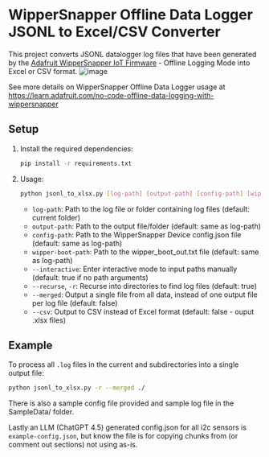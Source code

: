 # WipperSnapper Offline Data Logger JSONL to Excel/CSV Converter

This project converts JSONL datalogger log files that have been generated by the [Adafruit WipperSnapper IoT Firmware](https://github.com/adafruit/Adafruit_Wippersnapper_Arduino) - Offline Logging Mode into Excel or CSV format.
![image](https://github.com/user-attachments/assets/749a715f-e41c-4b1a-be12-0000ccf93845)

See more details on WipperSnapper Offline Data Logger usage at https://learn.adafruit.com/no-code-offline-data-logging-with-wippersnapper

## Setup

1. Install the required dependencies:
    ```sh
    pip install -r requirements.txt
    ```

2. Usage:
    ```sh
    python jsonl_to_xlsx.py [log-path] [output-path] [config-path] [wipper-boot-path] [--interactive] [--recurse] [--csv]
    ```

    - `log-path`: Path to the log file or folder containing log files (default: current folder)
    - `output-path`: Path to the output file/folder (default: same as log-path)
    - `config-path`: Path to the WipperSnapper Device config.json file (default: same as log-path)
    - `wipper-boot-path`: Path to the wipper_boot_out.txt file (default: same as log-path)
    - `--interactive`: Enter interactive mode to input paths manually (default: true if no path arguments)
    - `--recurse`, `-r`: Recurse into directories to find log files (default: true)
    - `--merged`: Output a single file from all data, instead of one output file per log file (default: false)
    - `--csv`: Output to CSV instead of Excel format (default: false - ouput .xlsx files)

## Example

To process all `.log` files in the current and subdirectories into a single output file:
```sh
python jsonl_to_xlsx.py -r --merged ./
```

There is also a sample config file provided and sample log file in the SampleData/ folder.

Lastly an LLM (ChatGPT 4.5) generated config.json for all i2c sensors is `example-config.json`, but know the file is for copying chunks from (or comment out sections) not using as-is.